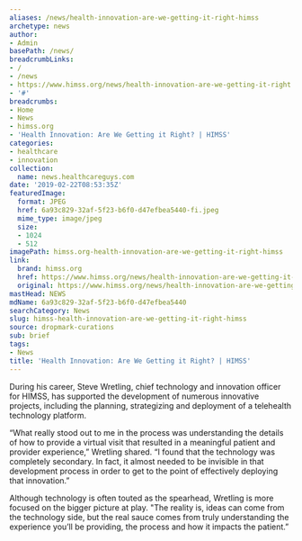 ```yaml
---
aliases: /news/health-innovation-are-we-getting-it-right-himss
archetype: news
author:
- Admin
basePath: /news/
breadcrumbLinks:
- /
- /news
- https://www.himss.org/news/health-innovation-are-we-getting-it-right
- '#'
breadcrumbs:
- Home
- News
- himss.org
- 'Health Innovation: Are We Getting it Right? | HIMSS'
categories:
- healthcare
- innovation
collection:
  name: news.healthcareguys.com
date: '2019-02-22T08:53:35Z'
featuredImage:
  format: JPEG
  href: 6a93c829-32af-5f23-b6f0-d47efbea5440-fi.jpeg
  mime_type: image/jpeg
  size:
  - 1024
  - 512
imagePath: himss.org-health-innovation-are-we-getting-it-right-himss
link:
  brand: himss.org
  href: https://www.himss.org/news/health-innovation-are-we-getting-it-right
  original: https://www.himss.org/news/health-innovation-are-we-getting-it-right
mastHead: NEWS
mdName: 6a93c829-32af-5f23-b6f0-d47efbea5440
searchCategory: News
slug: himss-health-innovation-are-we-getting-it-right-himss
source: dropmark-curations
sub: brief
tags:
- News
title: 'Health Innovation: Are We Getting it Right? | HIMSS'
---
```


During his career, Steve Wretling, chief technology and innovation officer for HIMSS, has supported the development of numerous innovative projects, including the planning, strategizing and deployment of a telehealth technology platform.

“What really stood out to me in the process was understanding the details of how to provide a virtual visit that resulted in a meaningful patient and provider experience,” Wretling shared. “I found that the technology was completely secondary. In fact, it almost needed to be invisible in that development process in order to get to the point of effectively deploying that innovation.”

Although technology is often touted as the spearhead, Wretling is more focused on the bigger picture at play. "The reality is, ideas can come from the technology side, but the real sauce comes from truly understanding the experience you’ll be providing, the process and how it impacts the patient.”